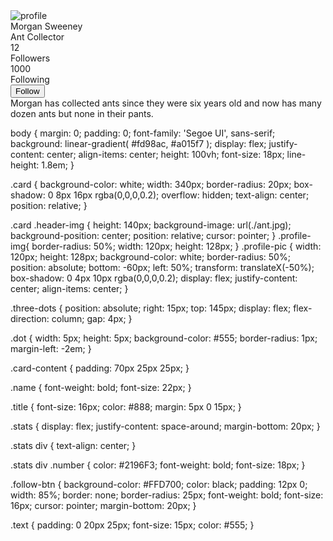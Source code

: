 <!DOCTYPE html>
<html lang="en">
<head>
  <meta charset="UTF-8">
  <title>Profile Card</title>
   <link rel="stylesheet" href="profile card style.css">
</head>
<body>

  <div class="card">
    <div class="header-img">
      <div class="profile-pic">
        <img src="./instabutton-png-design-5690390.png" alt="profile" class="profile-img">
      </div>
    </div>
    <div class="three-dots">
      <div class="dot"></div>
      <div class="dot"></div>
      <div class="dot"></div>
    </div>
    <div class="card-content">
      <div class="name">Morgan Sweeney</div>
      <div class="title">Ant Collector</div>
      <div class="stats">
        <div>
          <div class="number">12</div>
          <div>Followers</div>
        </div>
        <div>
          <div class="number">1000</div>
          <div>Following</div>
        </div>
      </div>
      <button class="follow-btn">Follow</button>
      <div class="text">
        Morgan has collected ants since they were six years old and now has many dozen ants but none in their pants.
      </div>
    </div>
  </div>

</body>
</html>

body {
    margin: 0;
    padding: 0;
    font-family: 'Segoe UI', sans-serif;
    background: linear-gradient( #fd98ac, #a015f7 );
    display: flex;
    justify-content: center;
    align-items: center;
    height: 100vh;
    font-size: 18px;
    line-height: 1.8em;
  }

  .card {
    background-color: white;
    width: 340px;
    border-radius: 20px;
    box-shadow: 0 8px 16px rgba(0,0,0,0.2);
    overflow: hidden;
    text-align: center;
    position: relative;
  }

  .card .header-img {
    height: 140px;
    background-image: url(./ant.jpg);
    background-position: center;
    position: relative;
    cursor: pointer;
  }
.profile-img{
  border-radius: 50%;
  width: 120px;
  height: 128px;
}
  .profile-pic {
    width: 120px;
    height: 128px;
    background-color: white;
    border-radius: 50%;
    position: absolute;
    bottom: -60px;
    left: 50%;
    transform: translateX(-50%);
    box-shadow: 0 4px 10px rgba(0,0,0,0.2);
    display: flex;
    justify-content: center;
    align-items: center;
  }
  
  .three-dots {
    position: absolute;
    right: 15px;
    top: 145px;
    display: flex;
    flex-direction: column;
    gap: 4px;
  }

  .dot {
    width: 5px;
    height: 5px;
    background-color: #555;
    border-radius: 1px;
    margin-left: -2em;
  }

  .card-content {
    padding: 70px 25px 25px;
  }

  .name {
    font-weight: bold;
    font-size: 22px;
  }

  .title {
    font-size: 16px;
    color: #888;
    margin: 5px 0 15px;
  }

  .stats {
    display: flex;
    justify-content: space-around;
    margin-bottom: 20px;
  }

  .stats div {
    text-align: center;
  }

  .stats div .number {
    color: #2196F3;
    font-weight: bold;
    font-size: 18px;
  }

  .follow-btn {
    background-color: #FFD700;
    color: black;
    padding: 12px 0;
    width: 85%;
    border: none;
    border-radius: 25px;
    font-weight: bold;
    font-size: 16px;
    cursor: pointer;
    margin-bottom: 20px;
  }

  .text {
    padding: 0 20px 25px;
    font-size: 15px;
    color: #555;
  }
